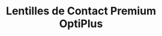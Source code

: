 ---
title: "Lentilles de Contact Premium OptiPlus"
description: "Lentilles de Contact Quotidiennes Avancées"

main:
  id: 4
  content: |
    Présentation des Lentilles de Contact Premium OptiPlus – la solution ultime pour une vision cristalline et un confort tout au long de la journée. Conçues avec une technologie avancée en hydrogel et des matériaux respirants, ces lentilles de contact offrent une clarté exceptionnelle tout en maintenant une santé oculaire optimale.
  imgCard: "@/images/product-image-4.avif"
  imgMain: "@/images/product-image-main-4.avif"
  imgAlt: "Mockup de l'emballage des lentilles de contact premium"

tabs:
  - id: "tabs-with-card-item-1"
    dataTab: "#tabs-with-card-1"
    title: "Description"
  - id: "tabs-with-card-item-2"
    dataTab: "#tabs-with-card-2"
    title: "Spécifications"
  - id: "tabs-with-card-item-3"
    dataTab: "#tabs-with-card-3"
    title: "Plans"

longDescription:
  title: "Solutions Avancées de Soins Visuels"
  subTitle: |
    Les Lentilles de Contact Premium OptiPlus allient science des matériaux de pointe et design ergonomique pour offrir une clarté visuelle et un confort exceptionnels. Parfaites pour un port quotidien ou prolongé, ces lentilles gardent vos yeux frais tout au long de la journée.
  btnTitle: "Contactez les ventes pour en savoir plus"
  btnURL: "#"

descriptionList:
  - title: "Confort Supérieur"
    subTitle: "Le matériau en hydrogel avancé maintient des niveaux d'humidité optimaux tout au long de la journée, prévenant les yeux secs et les irritations."
  - title: "Respirabilité Améliorée"
    subTitle: "Le design perméable à l'oxygène permet un maximum de circulation d'air vers vos yeux, favorisant une meilleure santé oculaire et réduisant la fatigue."
  - title: "Vision Cristalline"
    subTitle: "Des optiques haute définition offrent une vision nette et claire à toutes les distances, avec une réduction de l'éblouissement et une amélioration du contraste."

specificationsLeft:
  - title: "Technologie des Matériaux"
    subTitle: "Fabriquées en silicone hydrogel avancé, offrant une perméabilité à l'oxygène supérieure et une rétention d'humidité."
  - title: "Durée de Port"
    subTitle: "Disponibles en options jetables quotidiennes et de remplacement mensuel pour s'adapter à différents modes de vie."
  - title: "Protection UV"
    subTitle: "Filtres UV intégrés protégeant vos yeux des radiations ultraviolettes nocives."
  - title: "Gamme de Prescription"
    subTitle: "Disponibles dans une large gamme de prescriptions, y compris des options pour l'astigmatisme et les besoins multifocaux."

specificationsRight:
  - title: "Contenu en Humidité"
    subTitle: "Contient 55 % d'eau pour une hydratation et un confort optimaux tout au long du temps de port."
  - title: "Perméabilité à l'Oxygène"
    subTitle: "Valeur Dk/t élevée assurant une excellente transmission d'oxygène pour des yeux plus sains."
  - title: "Conformité"
    subTitle: "Approuvées par la FDA et conformes à toutes les normes et réglementations pertinentes des dispositifs médicaux."
  - title: "Polyvalence d'Utilisation"
    subTitle: "Adaptées aux activités quotidiennes, aux sports et à un usage professionnel, avec une excellente stabilité et un confort."

blueprints:
  first: "@/images/blueprint-1.avif"
  second: "@/images/blueprint-2.avif"
---